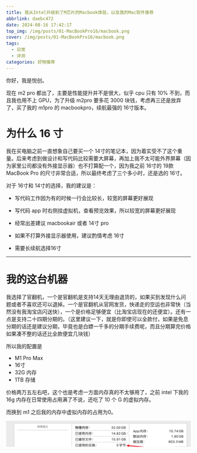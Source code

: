```yaml
---
title: 我从Intel升级到了M芯片的Macbook体验，以及我的Mac软件推荐
abbrlink: daebc472
date: 2024-08-16 17:42:17
top_img: /img/posts/01-MacBookPro16/macbook.png
cover: /img/posts/01-MacBookPro16/macbook.png
tags:
  - 日常
  - 评测
categories: 好物推荐
---
```


你好，我是悦创。

现在 m2 pro 都出了，主要是性能提升并不是很大，似乎 cpu 只有 10% 不到，而且我也用不上 GPU，为了升级 m2pro 要多花 3000 块钱，考虑再三还是放弃了，买了我的 m1pro 的 macbookpro，续航最强的 16寸版本。

# 为什么 16 寸

我在买电脑之前一直想象自己要买一个 14寸的笔记本，因为着实受不了这个重量。后来考虑到做设计和写代码比较需要大屏幕，再加上我不太可能外界屏幕（因为家里公司都没有外接显示器）也不打算配一个，因为我之前 16寸的 19款 MacBook Pro 的尺寸非常合适，所以最终考虑了三个多小时，还是选的 16寸。

对于 16寸和 14寸的选择，我的建议是：

- 写代码工作因为有的时候一行会比较长，较宽的屏幕更好展现

- 写代码 app 时右侧挂虚拟机，查看预览效果，所以较宽的屏幕更好展现

- 经常出差建议 macbookair 或者 14寸 pro

- 如果不打算外接显示器使用，建议酌情考虑 16寸

- 需要长续航选择16寸

---

# 我的这台机器

我选择了官翻机，一个是官翻机是支持14天无理由退货的，如果买到发现什么问题或者不喜欢还可以退掉。一个是官翻机从官网发货，快递走的空运也非常快（当然没有我淘宝店闪送快），一个是价格足够便宜（比淘宝店现在的还便宜）。还有一点是支持二十四期分期的。（这里建议一下，就是你即使可以全款付，如果是免息分期的话还是建议分期，毕竟也是白嫖一千多的分期手续费呢，而且分期算完价格如果凑不整的话还比全款便宜几块钱）

所以我的配置是

- M1 Pro Max
- 16寸
- 32G 内存
- 1TB 存储

价格两万五左右吧，这个也是考虑一方面内存真的不太够用了，之前 intel 下我的 16g 内存在日常使用占用满了不说，还吃了 10 个 G 的虚拟内存。

而换到 m1 之后我的内存中虚拟内存的占用为0。

![alt text](image.png)


